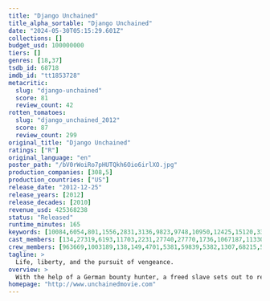 ```yaml
---
title: "Django Unchained"
title_alpha_sortable: "Django Unchained"
date: "2024-05-30T05:15:29.601Z"
collections: []
budget_usd: 100000000
tiers: []
genres: [18,37]
tsdb_id: 68718
imdb_id: "tt1853728"
metacritic:
  slug: "django-unchained"
  score: 81
  review_count: 42
rotten_tomatoes:
  slug: "django_unchained_2012"
  score: 87
  review_count: 299
original_title: "Django Unchained"
ratings: ["R"]
original_language: "en"
poster_path: "/bV0rWoiRo7pHUTQkh6Oio6irlXO.jpg"
production_companies: [308,5]
production_countries: ["US"]
release_date: "2012-12-25"
release_years: [2012]
release_decades: [2010]
revenue_usd: 425368238
status: "Released"
runtime_minutes: 165
keywords: [10084,6054,801,1556,2831,3136,9823,9748,10950,12425,15120,33780,160324,163120,179430,188772,197531,207928,253045,260283,297300,297585,298374,305941,308216,309603]
cast_members: [134,27319,6193,11703,2231,27740,27770,1736,1067187,1133063,1037108,5377,25129,22383,785,114293,69494,20354,6905,22132,156653,21007,47859,20494,2234,62036,72739,87312,11161,2536,45210,138,95979,5150,1116951,1173099,60874,129868,16937,2141,231857,59844,3493,183519,52885,1292475,21484,36041,187946,1292479,68180,64136,6725]
crew_members: [963669,1003189,138,149,4701,5381,59839,5382,1307,68215,58194,138]
tagline: >
  Life, liberty, and the pursuit of vengeance.
overview: >
  With the help of a German bounty hunter, a freed slave sets out to rescue his wife from a brutal Mississippi plantation owner.
homepage: "http://www.unchainedmovie.com"
---
```

